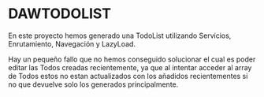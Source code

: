 # DAWTODOLIST

En este proyecto hemos generado una TodoList utilizando Servicios, Enrutamiento, Navegación y LazyLoad.

Hay un pequeño fallo que no hemos conseguido solucionar el cual es poder editar las Todos creadas recientemente, ya que al intentar acceder al array de Todos estos no estan actualizados con los añadidos recientementes si no que devuelve solo los generados principalmente.
